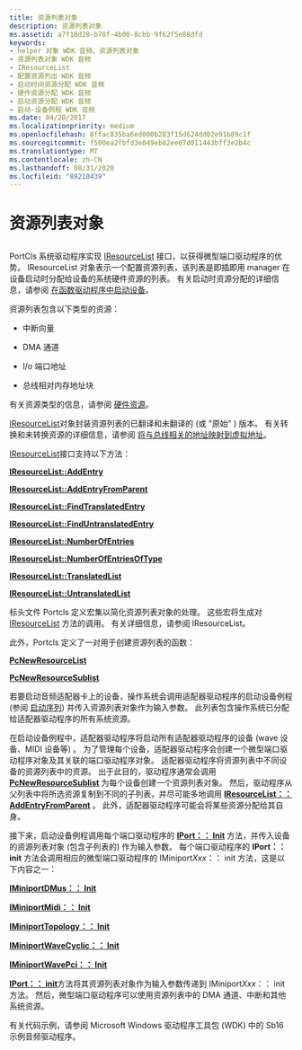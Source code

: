 ```yaml
---
title: 资源列表对象
description: 资源列表对象
ms.assetid: a7f18d28-b78f-4b00-8cbb-9f62f5e88dfd
keywords:
- helper 对象 WDK 音频、资源列表对象
- 资源列表对象 WDK 音频
- IResourceList
- 配置资源列出 WDK 音频
- 启动时间资源分配 WDK 音频
- 硬件资源分配 WDK 音频
- 启动资源分配 WDK 音频
- 启动-设备例程 WDK 音频
ms.date: 04/20/2017
ms.localizationpriority: medium
ms.openlocfilehash: 8ffac835ba6ed000b283f15d624dd02e91b89c1f
ms.sourcegitcommit: f500ea2fbfd3e849eb82ee67d011443bff3e2b4c
ms.translationtype: MT
ms.contentlocale: zh-CN
ms.lasthandoff: 08/31/2020
ms.locfileid: "89210439"
---
```

# <a name="resource-list-objects"></a>资源列表对象


## <span id="resource_list_objects"></span><span id="RESOURCE_LIST_OBJECTS"></span>


PortCls 系统驱动程序实现 [IResourceList](/windows-hardware/drivers/ddi/portcls/nn-portcls-iresourcelist) 接口，以获得微型端口驱动程序的优势。 IResourceList 对象表示一个配置资源列表，该列表是即插即用 manager 在设备启动时分配给设备的系统硬件资源的列表。 有关启动时资源分配的详细信息，请参阅 [在函数驱动程序中启动设备](../kernel/starting-a-device-in-a-function-driver.md)。

资源列表包含以下类型的资源：

-   中断向量

-   DMA 通道

-   I/o 端口地址

-   总线相对内存地址块

有关资源类型的信息，请参阅 [硬件资源](../kernel/hardware-resources.md)。

[IResourceList](/windows-hardware/drivers/ddi/portcls/nn-portcls-iresourcelist)对象封装资源列表的已翻译和未翻译的 (或 "原始" ) 版本。 有关转换和未转换资源的详细信息，请参阅 [将与总线相关的地址映射到虚拟地址](../kernel/mapping-bus-relative-addresses-to-virtual-addresses.md)。

[IResourceList](/windows-hardware/drivers/ddi/portcls/nn-portcls-iresourcelist)接口支持以下方法：

[**IResourceList::AddEntry**](/windows-hardware/drivers/ddi/portcls/nf-portcls-iresourcelist-addentry)

[**IResourceList::AddEntryFromParent**](/windows-hardware/drivers/ddi/portcls/nf-portcls-iresourcelist-addentryfromparent)

[**IResourceList::FindTranslatedEntry**](/windows-hardware/drivers/ddi/portcls/nf-portcls-iresourcelist-findtranslatedentry)

[**IResourceList::FindUntranslatedEntry**](/windows-hardware/drivers/ddi/portcls/nf-portcls-iresourcelist-finduntranslatedentry)

[**IResourceList::NumberOfEntries**](/windows-hardware/drivers/ddi/portcls/nf-portcls-iresourcelist-numberofentries)

[**IResourceList::NumberOfEntriesOfType**](/windows-hardware/drivers/ddi/portcls/nf-portcls-iresourcelist-numberofentriesoftype)

[**IResourceList::TranslatedList**](/windows-hardware/drivers/ddi/portcls/nf-portcls-iresourcelist-translatedlist)

[**IResourceList::UntranslatedList**](/windows-hardware/drivers/ddi/portcls/nf-portcls-iresourcelist-untranslatedlist)

标头文件 Portcls 定义宏集以简化资源列表对象的处理。 这些宏将生成对 [IResourceList](/windows-hardware/drivers/ddi/portcls/nn-portcls-iresourcelist) 方法的调用。 有关详细信息，请参阅 IResourceList。

此外，Portcls 定义了一对用于创建资源列表的函数：

[**PcNewResourceList**](/windows-hardware/drivers/ddi/portcls/nf-portcls-pcnewresourcelist)

[**PcNewResourceSublist**](/windows-hardware/drivers/ddi/portcls/nf-portcls-pcnewresourcesublist)

若要启动音频适配器卡上的设备，操作系统会调用适配器驱动程序的启动设备例程 (参阅 [启动序列](startup-sequence.md)) 并传入资源列表对象作为输入参数。 此列表包含操作系统已分配给适配器驱动程序的所有系统资源。

在启动设备例程中，适配器驱动程序将启动所有适配器驱动程序的设备 (wave 设备、MIDI 设备等) 。 为了管理每个设备，适配器驱动程序会创建一个微型端口驱动程序对象及其关联的端口驱动程序对象。 适配器驱动程序将资源列表中不同设备的资源列表中的资源。 出于此目的，驱动程序通常会调用 [**PcNewResourceSublist**](/windows-hardware/drivers/ddi/portcls/nf-portcls-pcnewresourcesublist) 为每个设备创建一个资源列表对象。 然后，驱动程序从父列表中将所选资源复制到不同的子列表，并尽可能多地调用 [**IResourceList：： AddEntryFromParent**](/windows-hardware/drivers/ddi/portcls/nf-portcls-iresourcelist-addentryfromparent) 。 此外，适配器驱动程序可能会将某些资源分配给其自身。

接下来，启动设备例程调用每个端口驱动程序的 [**IPort：： Init**](/windows-hardware/drivers/ddi/portcls/nf-portcls-iport-init) 方法，并传入设备的资源列表对象 (包含子列表的) 作为输入参数。 每个端口驱动程序的 **IPort：： init** 方法会调用相应的微型端口驱动程序的 IMiniport*Xxx*：： init 方法，这是以下内容之一：

[**IMiniportDMus：： Init**](/windows-hardware/drivers/ddi/dmusicks/nf-dmusicks-iminiportdmus-init)

[**IMiniportMidi：： Init**](/windows-hardware/drivers/ddi/portcls/nf-portcls-iminiportmidi-init)

[**IMiniportTopology：： Init**](/windows-hardware/drivers/ddi/portcls/nf-portcls-iminiporttopology-init)

[**IMiniportWaveCyclic：： Init**](/windows-hardware/drivers/ddi/portcls/nf-portcls-iminiportwavecyclic-init)

[**IMiniportWavePci：： Init**](/windows-hardware/drivers/ddi/portcls/nf-portcls-iminiportwavepci-init)

[**IPort：： init**](/windows-hardware/drivers/ddi/portcls/nf-portcls-iport-init)方法将其资源列表对象作为输入参数传递到 IMiniport*Xxx*：： init 方法。 然后，微型端口驱动程序可以使用资源列表中的 DMA 通道、中断和其他系统资源。

有关代码示例，请参阅 Microsoft Windows 驱动程序工具包 (WDK) 中的 Sb16 示例音频驱动程序。

 

